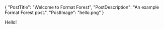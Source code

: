 {
	"PostTitle": "Welcome to Format Forest",
	"PostDescription": "An example Format Forest post.",
	"PostImage": "hello.png"
}

Hello!